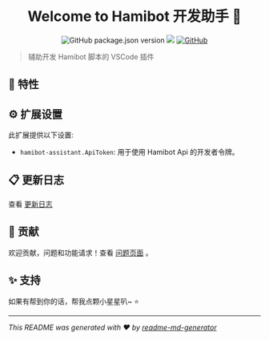 <h1 align="center">Welcome to Hamibot 开发助手 👋</h1>
<p align="center">
    <img alt="GitHub package.json version" src="https://img.shields.io/github/package-json/v/batu1579/hamibot-assistant">
    <img src="https://img.shields.io/badge/vscode-%5E1.70.0-blue.svg" />
    <a href="https://github.com/batu1579/hamibot-assistant/blob/main/LICENSE" target="_blank">
        <img alt="GitHub" src="https://img.shields.io/github/license/batu1579/hamibot-assistant">
    </a>
</p>

> 辅助开发 Hamibot 脚本的 VSCode 插件

## 🎉 特性

## ⚙️ 扩展设置

此扩展提供以下设置:

* `hamibot-assistant.ApiToken`: 用于使用 Hamibot Api 的开发者令牌。

## 📋 更新日志

查看 [更新日志](./CHANGELOG.md)

## 🤝 贡献

欢迎贡献，问题和功能请求！查看 [问题页面](https://github.com/batu1579/hamibot-assistant/issues) 。

## ✨ 支持

如果有帮到你的话，帮我点颗小星星叭~ ⭐️

***
_This README was generated with ❤️ by [readme-md-generator](https://github.com/kefranabg/readme-md-generator)_
